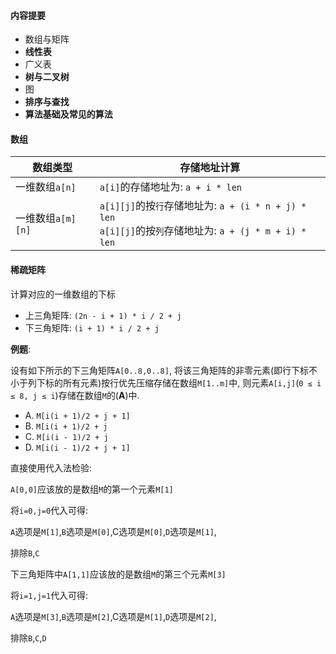 #### 内容提要

- 数组与矩阵
- **线性表**
- 广义表
- **树与二叉树**
- 图
- **排序与查找**
- **算法基础及常见的算法**


#### 数组

| 数组类型          | 存储地址计算                                                                                       |
|---------------|----------------------------------------------------------------------------------------------|
| 一维数组`a[n]`    | `a[i]`的存储地址为: `a + i * len`                                                                  |
| 一维数组`a[m][n]` | `a[i][j]`的按`行`存储地址为: `a + (i * n + j) * len`<br>`a[i][j]`的按`列`存储地址为: `a + (j * m + i) * len` |

#### 稀疏矩阵

计算对应的一维数组的下标
- 上三角矩阵: `(2n - i + 1) * i / 2 + j`
- 下三角矩阵: `(i + 1) * i / 2 + j`

**例题**:

设有如下所示的下三角矩阵`A[0..8,0..8]`, 将该三角矩阵的非零元素(即行下标不小于列下标的所有元素)按行优先压缩存储在数组`M[1..m]`中, 则元素`A[i,j]`(`0 ≤ i ≤ 8, j ≤ i`)存储在数组`M`的(**A**)中.

- A. `M[i(i + 1)/2 + j + 1]`
- B. `M[i(i + 1)/2 + j`
- C. `M[i(i - 1)/2 + j`
- D. `M[i(i - 1)/2 + j + 1]`

直接使用代入法检验:

`A[0,0]`应该放的是数组`M`的第一个元素`M[1]` 

将`i=0,j=0`代入可得:

`A`选项是`M[1]`,`B`选项是`M[0]`,C选项是`M[0]`,`D`选项是`M[1]`,

排除`B`,`C`

下三角矩阵中`A[1,1]`应该放的是数组`M`的第三个元素`M[3]`

将`i=1,j=1`代入可得:

`A`选项是`M[3]`,`B`选项是`M[2]`,C选项是`M[1]`,`D`选项是`M[2]`,

排除`B`,`C`,`D`

